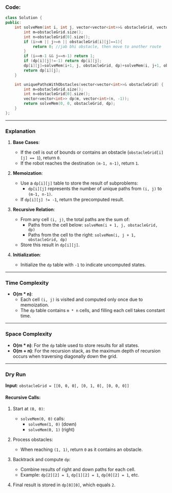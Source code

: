 ### Code: 

```cpp
class Solution {
public:
    int solveMem(int i, int j, vector<vector<int>>& obstacleGrid, vector<vector<int>>& dp) {
        int m=obstacleGrid.size();
        int n=obstacleGrid[0].size();
        if (i>=m || j>=n || obstacleGrid[i][j]==1){
            return 0; //jab bhi obstacle, then move to another route
        } 
        if (i==m-1 && j==n-1) return 1;
        if (dp[i][j]!=-1) return dp[i][j];
        dp[i][j]=solveMem(i+1, j, obstacleGrid, dp)+solveMem(i, j+1, obstacleGrid, dp);
        return dp[i][j];
    }

    int uniquePathsWithObstacles(vector<vector<int>>& obstacleGrid) {
        int m=obstacleGrid.size();
        int n=obstacleGrid[0].size();
        vector<vector<int>> dp(m, vector<int>(n, -1));
        return solveMem(0, 0, obstacleGrid, dp);
    }
};
```

---

### Explanation

1. **Base Cases**:
   - If the cell is out of bounds or contains an obstacle (`obstacleGrid[i][j] == 1`), return `0`.
   - If the robot reaches the destination `(m-1, n-1)`, return `1`.

2. **Memoization**:
   - Use a `dp[i][j]` table to store the result of subproblems:
     - `dp[i][j]` represents the number of unique paths from `(i, j)` to `(m-1, n-1)`.
   - If `dp[i][j] != -1`, return the precomputed result.

3. **Recursive Relation**:
   - From any cell `(i, j)`, the total paths are the sum of:
     - Paths from the cell below: `solveMem(i + 1, j, obstacleGrid, dp)`
     - Paths from the cell to the right: `solveMem(i, j + 1, obstacleGrid, dp)`
   - Store this result in `dp[i][j]`.

4. **Initialization**:
   - Initialize the `dp` table with `-1` to indicate uncomputed states.

---

### Time Complexity

- **O(m * n)**:
  - Each cell `(i, j)` is visited and computed only once due to memoization.
  - The `dp` table contains `m * n` cells, and filling each cell takes constant time.

---

### Space Complexity

- **O(m * n)**: For the `dp` table used to store results for all states.
- **O(m + n)**: For the recursion stack, as the maximum depth of recursion occurs when traversing diagonally down the grid.

---

### Dry Run

**Input**: `obstacleGrid = [[0, 0, 0], [0, 1, 0], [0, 0, 0]]`

#### Recursive Calls:
1. Start at `(0, 0)`:
   - `solveMem(0, 0)` calls:
     - `solveMem(1, 0)` (down)
     - `solveMem(0, 1)` (right)

2. Process obstacles:
   - When reaching `(1, 1)`, return `0` as it contains an obstacle.

3. Backtrack and compute `dp`:
   - Combine results of right and down paths for each cell.
   - Example: `dp[2][2] = 1`, `dp[1][2] = 1`, `dp[0][2] = 1`, etc.

4. Final result is stored in `dp[0][0]`, which equals `2`.
